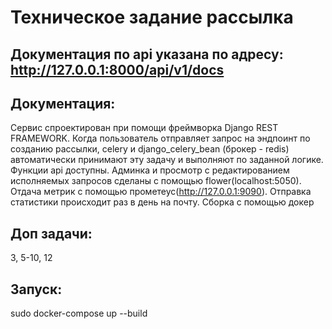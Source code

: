 # Техническое задание рассылка
## Документация по api указана по адресу: http://127.0.0.1:8000/api/v1/docs
## Документация:
Сервис спроектирован при помощи фреймворка Django REST FRAMEWORK. Когда пользователь отправляет запрос на эндпоинт по созданию рассылки, celery и django_celery_bean (брокер - redis) автоматически принимают эту задачу и выполняют по заданной логике. Функции api доступны. Админка и просмотр с редактированием исполняемых запросов сделаны с помощью flower(localhost:5050). Отдача метрик с помощью прометеус(http://127.0.0.1:9090). Отправка статистики происходит раз в день на почту. Сборка с помощью докер
## Доп задачи:
3, 5-10, 12
## Запуск:
sudo docker-compose up --build 




